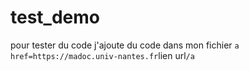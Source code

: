# test_demo
pour tester du code
j'ajoute du code dans mon fichier `a href=https://madoc.univ-nantes.fr`lien url`/a`

